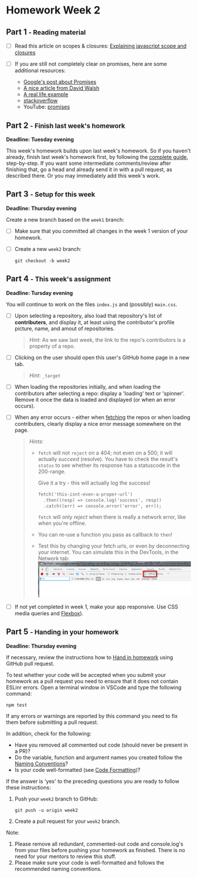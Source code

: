 # Homework Week 2

## Part 1 <small>- Reading material</small>

- [ ] Read this article on scopes & closures: [Explaining javascript scope and closures](https://robertnyman.com/2008/10/09/explaining-javascript-scope-and-closures/)

- [ ] If you are still not completely clear on promises, here are some additional resources:

  - [Google's post about Promises](https://developers.google.com/web/fundamentals/getting-started/primers/promises)
  - [A nice article from David Walsh](https://davidwalsh.name/promises)
  - [A real life example](https://github.com/mdn/js-examples/blob/master/promises-test/index.html)
  - [stackoverflow](http://stackoverflow.com/questions/13343340/calling-an-asynchronous-function-within-a-for-loop-in-javascript)
  - YouTube: [promises](https://www.youtube.com/watch?v=WBupia9oidU)

## Part 2 <small>- Finish last week's homework</small>
**Deadline: Tuesday evening**

This week's homework builds upon last week's homework. So if you haven't already, finish last week's homework first, by following the [complete guide](../week1/MAKEME.md), step-by-step. If you want some intermediate comments/review after finishing that, go a head and already send it in with a pull request, as described there. Or you may immediately add this week's work.

## Part 3 <small>- Setup for this week</small>
**Deadline: Thursday evening**

Create a new branch based on the `week1` branch:

- [ ] Make sure that you committed all changes in the week 1 version of your homework.
- [ ] Create a new `week2` branch:

   ```
   git checkout -b week2
   ```

## Part 4 <small>- This week's assignment</small>
**Deadline: Tursday evening**

You will continue to work on the files `index.js` and (possibly) `main.css`.

- [ ] Upon selecting a repository, also load that repository's list of **contributers**, and display it, at least using the contributor's profile picture, name, and amout of repositories.
  > *Hint*: As we saw last week, the link to the repo's contributors is a property of a repo.

- [ ] Clicking on the user should open this user's GitHub home page in a new tab.
  > *Hint*: `_target`

- [ ] When loading the repositories initially, and when loading the contributors after selecting a repo: display a 'loading' text or 'spinner'. Remove it once the data is loaded and displayed (or when an error occurs).

- [ ] When any error occurs - either when [fetching](https://developer.mozilla.org/en-US/docs/Web/API/Fetch_API) the repos or when loading contributers, clearly display a nice error message somewhere on the page.
  > *Hints*:
  >
  >- `fetch` will not `reject` on a 404; not even on a 500; it will actually *succeed* (resolve). You have to check the result's `status` to see whether its response has a statuscode in the 200-range.
  >
  >   Give it a try - this will actually log the success!
  >
  >   ```
  >   fetch('this-isnt-even-a-proper-url')
  >     .then((resp) => console.log('success', resp))
  >     .catch((err) => console.error('error', err));
  >   ```
  >   `fetch` will only *reject* when there is really a network error, like when you're offline.
  >- You can re-use a function you pass as callback to `then`!
  >- Test this by changing your fetch urls, or even by deconnecting your internet. You can simulate this in the DevTools, in the Network tab:
  >  ![Simulate offline](assets/simulate_offline.png)

- [ ] If not yet completed in week 1, make your app responsive. Use CSS media queries and [Flexbox](https://css-tricks.com/snippets/css/a-guide-to-flexbox/)).

## Part 5 <small>- Handing in your homework</small>
**Deadline: Thursday evening**

If necessary, review the instructions how to [Hand in homework](https://github.com/HackYourFuture/fundamentals/blob/master/fundamentals/homework_pr.md) using GitHub pull request.

To test whether your code will be accepted when you submit your homework as a pull request you need to ensure that it does not contain ESLinr errors. Open a terminal window in VSCode and type the following command:

```
npm test
```

If any errors or warnings are reported by this command you need to fix them before submitting a pull request.

In addition, check for the following:

- Have you removed all commented out code (should never be present in a PR)?
- Do the variable, function and argument names you created follow the [Naming Conventions](../../../../fundamentals/blob/master/fundamentals/naming_conventions.md)?
- Is your code well-formatted (see [Code Formatting](../../../../fundamentals/blob/master/fundamentals/code_formatting.md))?

If the answer is 'yes' to the preceding questions you are ready to follow these instructions:

1. Push your `week2` branch to GitHub:

   ```
   git push -u origin week2
   ```

2. Create a pull request for your `week2` branch.

Note:

1. Please remove all redundant, commented-out code and console.log's from your files before pushing your homework as finished. There is no need for your mentors to review this stuff.
2. Please make sure your code is well-formatted and follows the recommended naming conventions.